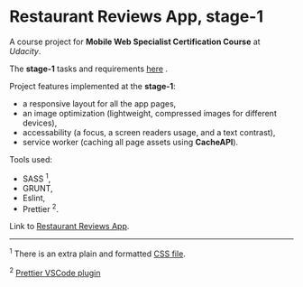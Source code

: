 # Restaurant Reviews App, stage-1
A course project for **Mobile Web Specialist Certification Course** at *Udacity*.

The **stage-1** tasks and requirements [here](../TASK_OVERVIEW.md) .

Project features implemented at the **stage-1**:
 - a responsive layout for all the app pages,
 - an image optimization (lightweight, compressed images for different devices),
 - accessability (a focus, a screen readers usage, and a text contrast),
 - service worker (caching all page assets using **CacheAPI**).

 Tools used:
 - SASS <sup>1</sup>,
 - GRUNT,
 - Eslint,
 - Prettier <sup>2</sup>.

Link to [Restaurant Reviews App](https://mar-bi.github.io/mws-restaurant-stage-1/).

---

<sup>1</sup> There is an extra plain and formatted [CSS file](../css/styles.css).

<sup>2</sup> [Prettier VSCode plugin](https://github.com/prettier/prettier-vscode)